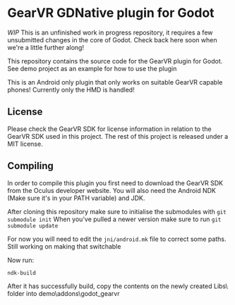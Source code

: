 # GearVR GDNative plugin for Godot

*WIP* This is an unfinished work in progress repository, it requires a few unsubmitted changes in the core of Godot. Check back here soon when we're a little further along!

This repository contains the source code for the GearVR plugin for Godot.
See demo project as an example for how to use the plugin

This is an Android only plugin that only works on suitable GearVR capable phones!
Currently only the HMD is handled!

License
-------
Please check the GearVR SDK for license information in relation to the GearVR SDK used in this project.
The rest of this project is released under a MIT license.

Compiling
---------
In order to compile this plugin you first need to download the GearVR SDK from the Oculus developer website.
You will also need the Android NDK (Make sure it's in your PATH variable) and JDK.

After cloning this repository make sure to initialise the submodules with `git submodule init`
When you've pulled a newer version make sure to run `git submodule update`

For now you will need to edit the `jni/android.mk` file to correct some paths. Still working on making that switchable

Now run:
```
ndk-build
```

After it has successfully build, copy the contents on the newly created Libs\ folder into demo\addons\godot_gearvr